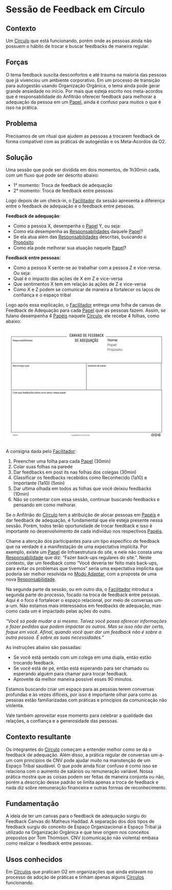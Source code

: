# Sessão de Feedback em Círculo

## Contexto

Um [Círculo][circulos] que está funcionando, porém onde as pessoas ainda não possuem o hábito de trocar e buscar feedbacks de maneira regular.

## Forças

O tema feedback suscita desconfortos e até trauma na maioria das pessoas que já vivenciou um ambiente corporativo. Em um processo de transição para autogestão usando Organização Orgânica, o tema ainda pode gerar grande ansiedade no início. Por mais que esteja escrito nos meta-acordos que é responsabilidade do Anfitrião oferecer feedback para melhorar a adequação da pessoa em um [Papel][papeis], ainda é confuso para muitos o que é isso na prática.

## Problema

Precisamos de um ritual que ajudem as pessoas a trocarem feedback de forma compatível com as práticas de autogestão e os Meta-Acordos da O2.

## Solução

Uma sessão que pode ser dividida em dois momentos, de 1h30min cada, com um fluxo que pode ser descrito abaixo:

* 1° momento: Troca de feedback de adequação
* 2° momento: Troca de feedback entre pessoas

Logo depois de um check-in, o [Facilitador][facilitador] da sessão apresenta a diferença entre o feedback de adequação e o feedback entre pessoas.

**Feedback de adequação**:

* Como a pessoa X, desempenha o [Papel][papeis] Y, ou seja:
* Como ela desempenha as [Responsabilidades][papeis] daquele [Papel][papeis]?
* Se ela atua além das [Responsabilidades][papeis] descritas, buscando o [Propósito][papeis]
* Como ela pode melhorar sua atuação naquele [Papel][papeis]?

**Feedback entre pessoas**:

* Como a pessoa X sente-se ao trabalhar com a pessoa Z e vice-versa. Ou seja:
* Qual é o impacto das ações de X em Z e vice-versa
* Que sentimentos X tem em relação às ações de Z e vice-versa
* Como X e Z podem se comunicar de maneira a fortalecer os laços de confiança e o espaço tribal

Logo após essa explicação, o [Facilitador][facilitador] entrega uma folha de canvas de Feedback de Adequação para cada [Papel][papeis] que as pessoas fazem. Assim, se fulano desempenha 4 [Papéis][papeis] naquele [Círculo][circulos], ele recebe 4 folhas, como abaixo:

![Canvas de Feedback de Adequa&#xE7;&#xE3;o](../imagens/canvas-de-feedback-de-adequacao.png)

A consigna dada pelo [Facilitador][facilitador]:

1. Preencher uma folha para cada [Papel][papeis] \(30min\)
2. Colar suas folhas na parede
3. Dar feedbacks em post its nas folhas dos colegas \(30min\)
4. Classificar os feedbacks recebidos como Reconhecido \(1a10\) e Importante \(1a10\) \(5min\)
5. Dar ultima olhada em todos as folhas que você deixou feedbacks \(10min\)
6. Não se contentar com essa sessão, continuar buscando feedbacks e pensando em como melhorar.

Se o Anfitrião do [Círculo][circulos] tem a atribuição de alocar pessoas em [Papéis][papeis] e dar feedback de adequação, é fundamental que ele esteja presente nessa sessão. Porém, todos terão oportunidade de trocar feedback e isso é importante no desenvolvimento de cada indivíduo nos respectivos [Papéis][papeis].

Chame a atenção dos participantes para um tipo específico de feedback que na verdade é a manifestação de uma expectativa implícita. Por exemplo, existe um [Papel][papeis] de Infraestrutura do site, e nele não consta uma [Responsabilidade][papeis] que diz: “Fazer back-ups regulares do site.”. Neste contexto, dar um feedback como “Você deveria ter feito mais back-ups, para evitar os problemas que tivemos” seria uma expectativa implícita que poderia ser melhor resolvida no [Modo Adaptar][adaptar], com a proposta de uma nova [Responsabilidade][papeis].

Na segunda parte da sessão, ou em outro dia, o [Facilitador][facilitador] introduz a segunda parte do processo, focado na troca de feedback entre pessoas. Aqui é o foco é fortalecer o espaço relacional, por meio de conversas um-a-um. Não estamos mais interessados em feedbacks de adequação, mas como cada um é impactado pelas ações do outro.

_“Você só pode mudar a si mesmo. Talvez você possa oferecer informações e fazer pedidos que podem impactar os outros. Mas se isso não der certo, foque em você. Afinal, quando você quer dar um feedback não é sobre a outra pessoa. É sobre as suas necessidades.”_

As instruções abaixo são passadas:

* Se você está sentado com um colega em uma dupla, então estão trocando feedback.
* Se você está de pé, então está esperando para ser chamado ou esperando alguém para chamar para trocar feedback.
* Aproveite da melhor maneira possível esses 90 minutos.

Estamos buscando criar um espaço para as pessoas terem conversas profundas e às vezes difíceis, por isso é importante olhar para como as pessoas estão familiarizadas com práticas e princípios da comunicação não violenta.

Vale também aproveitar esse momento para celebrar a qualidade das relações, a confiança e a generosidade das pessoas.

## Contexto resultante

Os integrantes do [Círculo][circulos] começam a entender melhor como se dá o feedback de adequação. Além disso, a prática regular de conversas um-a-um com princípios de CNV pode ajudar muito na manutenção de um Espaço Tribal saudável. O que pode ainda ficar confuso é como isso se relaciona com o aumento de salários ou remuneração variável. Nossa prática mostra que as coisas podem ser feitas de maneira conjunta ou não, porém a descrição desse padrão se limita apenas a troca de feedback e nada diz sobre remuneração financeira e outras formas de reconhecimento.

## Fundamentação

A ideia de ter um canvas para o feedback de adequação surgiu do Feedback Canvas do Matheus Haddad. A separação dos dois tipos de feedback surgiu do conceito de Espaço Organizacional e Espaço Tribal já utilizado na Organização Orgânica e que teve origem nos conceitos propostos por Tom Thomison. CNV \(comunicação não violenta\) embasa como realizar o feedback entre pessoas.

## Usos conhecidos

Em [Círculos][circulos] que praticam O2 em organizações que ainda estavam no processo de adoção de práticas e tinham apenas alguns [Círculos][circulos] funcionando.


[papeis]: ../../meta-acordos/estrutura-organizacional.md#papeis
[circulos]: ../../meta-acordos/estrutura-organizacional.md#circulos
[adaptar]: ../../meta-acordos/reunioes-de-circulo.md#adaptar
[facilitador]: ../../meta-acordos/papeis-essenciais.md#facilitador
